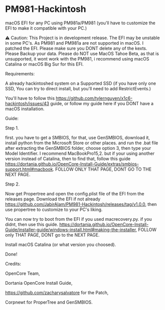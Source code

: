 # PM981-Hackintosh
macOS EFI for any PC using PM981a/PM981 (you'll have to customize the EFI to make it compatible with your PC.)

⚠️ Caution: This Project is in development release. The EFI may be unstable in some PC's. As PM981 and PM981a are not supported in macOS. I patched the EFI. Please make sure you DONT delete any of the kexts.
Please Backup your data. Please do NOT use MacOS Tahoe Beta, as that is unsupported, it wont work with the PM981, i recommend using macOS Catalina or macOS Big Sur for this EFI.


Requirements:

A already hackintoshed system on a Supported SSD (if you have only one SSD, You can try to direct install, but you'll need to add RestrictEvents.)

You'll have to follow this https://github.com/tylernguyen/x1c6-hackintosh/issues/43 guide, or follow my guide here if you DONT have a macOS installation.


Guide:


Step 1.

first. you have to get a SMBIOS, for that, use GenSMBIOS, download it, install python from the Microsoft Store or other places. and run the .bat file after extracting the GenSMBIOS folder, choose option 3,
then type your Model Identifier. I recommend MacBookPro15,2. but if your using another version instead of Catalina, then to find that, follow this guide https://dortania.github.io/OpenCore-Install-Guide/extras/smbios-support.html#macbook. FOLLOW ONLY THAT PAGE, DONT GO TO THE NEXT PAGE.

Step 2.

Now get Propertree and open the config.plist file of the EFI from the releases page. Download the EFI if not already https://github.com/JabirAlam/PM981-Hackintosh/releases/tag/v1.0.0, then use propertree to customize to your PC's liking. 

You can now try to boot from the EFI if you used macrecovery.py. if you didnt, then use this guide. https://dortania.github.io/OpenCore-Install-Guide/installer-guide/windows-install.html#making-the-installer, FOLLOW only THAT PAGE, DONT go to the NEXT PAGE.

Install macOS Catalina (or what version you choosed).

Done!


Credits:


OpenCore Team,

Dortania OpenCore Install Guide,

https://github.com/zacharysalvatore for the Patch,

Corpnewt for ProperTree and GenSMBIOS.
